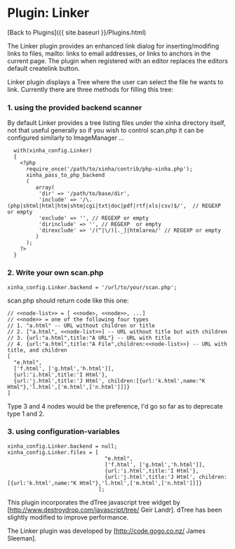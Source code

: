# Plugin: Linker

[Back to Plugins]({{ site.baseurl }}/Plugins.html)

The Linker plugin provides an enhanced link dialog for inserting/modifing links to files, mailto: links to email addresses, or links to anchors in the current page. The plugin when registered with an editor replaces the editors default createlink button.

Linker plugin displays a Tree where the user can select the file he wants to link.
Currently there are three methods for filling this tree:

### 1. using the provided backend scanner
By default Linker provides a tree listing files under the xinha directory itself, not that useful generally so if you wish to control scan.php it can be configured similarly to ImageManager ...
```
  with(xinha_config.Linker)
  {
    <?php 
      require_once('/path/to/xinha/contrib/php-xinha.php');
      xinha_pass_to_php_backend
      (
         array(
          'dir' => '/path/to/base/dir',
          'include' => '/\.(php|shtml|html|htm|shtm|cgi|txt|doc|pdf|rtf|xls|csv)$/',  // REGEXP or empty
          'exclude' => '', // REGEXP or empty
          'dirinclude' => '', // REGEXP  or empty
          'direxclude' => '/(^|\/)[._]|htmlarea/' // REGEXP or empty
         ) 
      );
    ?>
  }
```

### 2. Write your own scan.php

```
xinha_config.Linker.backend = '/url/to/your/scan.php';
```


scan.php should return code like this one:
```
// <<node-list>> = [ <<node>, <<node>>, ...]  
// <<node>> = one of the following four types
// 1. "a.html" -- URL without children or title
// 2. ["a.html", <<node-list>>] -- URL without title but with children
// 3. {url:"a.html",title:"A URL"} -- URL with title
// 4. {url:"a.html",title:"A File",children:<<node-list>>} -- URL with title, and children
[
  "e.html",                        
  ['f.html', ['g.html','h.html']], 
  {url:'i.html',title:'I Html'},   
  {url:'j.html',title:'J Html', children:[{url:'k.html',name:"K Html"},'l.html',['m.html',['n.html']]]} 
]
```

Type 3 and 4 nodes would be the preference, I'd go so far as to deprecate type 1 and 2.

### 3. using configuration-variables
```
xinha_config.Linker.backend = null;
xinha_config.Linker.files = [
                               "e.html",                        
                               ['f.html', ['g.html','h.html']], 
                               {url:'i.html',title:'I Html'},   
                               {url:'j.html',title:'J Html', children:[{url:'k.html',name:"K Html"},'l.html',['m.html',['n.html']]]} 
                             ];
```

This plugin incorporates the dTree javascript tree widget by [http://www.destroydrop.com/javascript/tree/ Geir Landr].  dTree has been slightly modified to improve performance.

The Linker plugin was developed by [http://code.gogo.co.nz/ James Sleeman].
